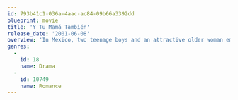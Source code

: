 ```yaml
---
id: 793b41c1-036a-4aac-ac84-09b66a3392dd
blueprint: movie
title: 'Y Tu Mamá También'
release_date: '2001-06-08'
overview: 'In Mexico, two teenage boys and an attractive older woman embark on a road trip and learn a thing or two about life, friendship, sex, and each other.'
genres:
  -
    id: 18
    name: Drama
  -
    id: 10749
    name: Romance
---
```

